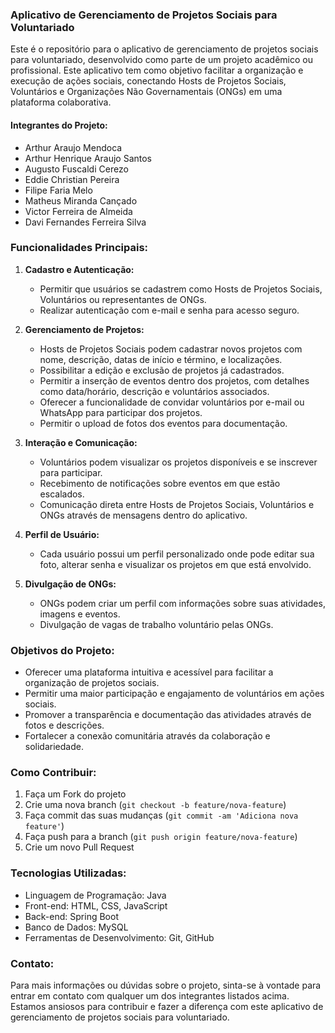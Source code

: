 ### Aplicativo de Gerenciamento de Projetos Sociais para Voluntariado

Este é o repositório para o aplicativo de gerenciamento de projetos sociais para voluntariado, desenvolvido como parte de um projeto acadêmico ou profissional. Este aplicativo tem como objetivo facilitar a organização e execução de ações sociais, conectando Hosts de Projetos Sociais, Voluntários e Organizações Não Governamentais (ONGs) em uma plataforma colaborativa.

#### Integrantes do Projeto:
- Arthur Araujo Mendoca
- Arthur Henrique Araujo Santos
- Augusto Fuscaldi Cerezo
- Eddie Christian Pereira
- Filipe Faria Melo
- Matheus Miranda Cançado
- Victor Ferreira de Almeida
- Davi Fernandes Ferreira Silva

### Funcionalidades Principais:

1. **Cadastro e Autenticação:**
   - Permitir que usuários se cadastrem como Hosts de Projetos Sociais, Voluntários ou representantes de ONGs.
   - Realizar autenticação com e-mail e senha para acesso seguro.

2. **Gerenciamento de Projetos:**
   - Hosts de Projetos Sociais podem cadastrar novos projetos com nome, descrição, datas de início e término, e localizações.
   - Possibilitar a edição e exclusão de projetos já cadastrados.
   - Permitir a inserção de eventos dentro dos projetos, com detalhes como data/horário, descrição e voluntários associados.
   - Oferecer a funcionalidade de convidar voluntários por e-mail ou WhatsApp para participar dos projetos.
   - Permitir o upload de fotos dos eventos para documentação.

3. **Interação e Comunicação:**
   - Voluntários podem visualizar os projetos disponíveis e se inscrever para participar.
   - Recebimento de notificações sobre eventos em que estão escalados.
   - Comunicação direta entre Hosts de Projetos Sociais, Voluntários e ONGs através de mensagens dentro do aplicativo.

4. **Perfil de Usuário:**
   - Cada usuário possui um perfil personalizado onde pode editar sua foto, alterar senha e visualizar os projetos em que está envolvido.

5. **Divulgação de ONGs:**
   - ONGs podem criar um perfil com informações sobre suas atividades, imagens e eventos.
   - Divulgação de vagas de trabalho voluntário pelas ONGs.

### Objetivos do Projeto:
- Oferecer uma plataforma intuitiva e acessível para facilitar a organização de projetos sociais.
- Permitir uma maior participação e engajamento de voluntários em ações sociais.
- Promover a transparência e documentação das atividades através de fotos e descrições.
- Fortalecer a conexão comunitária através da colaboração e solidariedade.

### Como Contribuir:

1. Faça um Fork do projeto
2. Crie uma nova branch (`git checkout -b feature/nova-feature`)
3. Faça commit das suas mudanças (`git commit -am 'Adiciona nova feature'`)
4. Faça push para a branch (`git push origin feature/nova-feature`)
5. Crie um novo Pull Request

### Tecnologias Utilizadas:

- Linguagem de Programação: Java
- Front-end: HTML, CSS, JavaScript
- Back-end: Spring Boot
- Banco de Dados: MySQL
- Ferramentas de Desenvolvimento: Git, GitHub

### Contato:

Para mais informações ou dúvidas sobre o projeto, sinta-se à vontade para entrar em contato com qualquer um dos integrantes listados acima. Estamos ansiosos para contribuir e fazer a diferença com este aplicativo de gerenciamento de projetos sociais para voluntariado.
